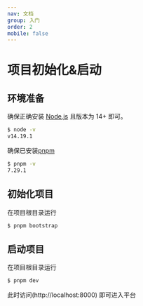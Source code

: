 ```yaml
---
nav: 文档
group: 入门
order: 2
mobile: false
---
```


# 项目初始化&启动

## 环境准备

确保正确安装 [Node.js](https://nodejs.org/en/) 且版本为 14+ 即可。

```bash
$ node -v
v14.19.1
```

确保已安装[pnpm](https://pnpm.io/installation#using-npm)

```bash
$ pnpm -v
7.29.1
```

## 初始化项目

在项目根目录运行

```bash
$ pnpm bootstrap
```

## 启动项目

在项目根目录运行

```bash
$ pnpm dev
```

此时访问(http://localhost:8000) 即可进入平台

